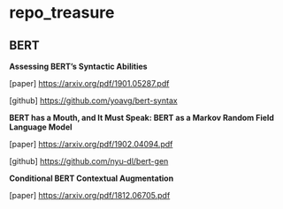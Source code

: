 # repo_treasure

## BERT

**Assessing BERT’s Syntactic Abilities**

[paper] https://arxiv.org/pdf/1901.05287.pdf

[github] https://github.com/yoavg/bert-syntax

**BERT has a Mouth, and It Must Speak: BERT as a Markov Random Field Language Model**

[paper] https://arxiv.org/pdf/1902.04094.pdf

[github] https://github.com/nyu-dl/bert-gen

**Conditional BERT Contextual Augmentation**

[paper] https://arxiv.org/pdf/1812.06705.pdf